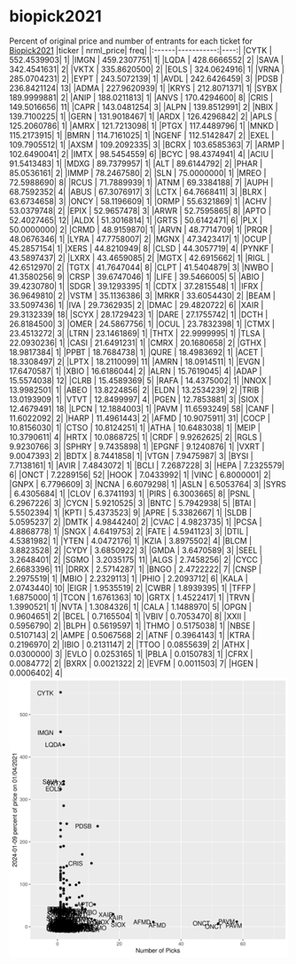 # biopick2021
Percent of original price and number of entrants for each ticket for [Biopick2021](https://twitter.com/hashtag/Biopick2021)
|ticker |  nrml_price| freq|
|:------|-----------:|----:|
|CYTK   | 552.4539903|    1|
|IMGN   | 459.2307751|    1|
|LQDA   | 428.6666552|    2|
|SAVA   | 342.4541631|    2|
|VKTX   | 335.8620500|    2|
|EOLS   | 324.0624916|    1|
|VRNA   | 285.0704231|    2|
|EYPT   | 243.5072139|    1|
|AVDL   | 242.6426459|    3|
|PDSB   | 236.8421124|   13|
|ADMA   | 227.9620939|    1|
|KRYS   | 212.8071371|    1|
|SYBX   | 189.9999881|    2|
|ANIP   | 188.0211813|    1|
|ANVS   | 170.4294600|    8|
|CRIS   | 149.5016656|   11|
|CAPR   | 143.0481254|    3|
|ALPN   | 139.8512991|    2|
|NBIX   | 139.7100225|    1|
|GERN   | 131.9018467|    1|
|ARDX   | 126.4296842|    2|
|APLS   | 125.2060786|    1|
|AMRX   | 121.7213098|    1|
|PTGX   | 117.4489796|    1|
|MNKD   | 115.2173915|    1|
|BMRN   | 114.7161025|    1|
|NGENF  | 112.5142847|    2|
|EXEL   | 109.7905512|    1|
|AXSM   | 109.2092335|    3|
|BCRX   | 103.6585363|    7|
|ARMP   | 102.6490041|    2|
|IMTX   |  98.5454559|    6|
|BCYC   |  98.4374941|    4|
|ACIU   |  91.5413483|    1|
|MDXG   |  89.7379957|    1|
|ALT    |  89.6144792|    2|
|PHAR   |  85.0536161|    2|
|IMMP   |  78.2467580|    2|
|SLN    |  75.0000000|    1|
|MREO   |  72.5988690|    8|
|RCUS   |  71.7889939|    1|
|ATNM   |  69.3384188|    7|
|AUPH   |  68.7592352|    4|
|ABUS   |  67.3076917|    3|
|LCTX   |  64.7668411|    3|
|BLRX   |  63.6734658|    3|
|ONCY   |  58.1196609|    1|
|ORMP   |  55.6321869|    1|
|ACHV   |  53.0379748|    2|
|EPIX   |  52.9657478|    3|
|ARWR   |  52.7595865|    8|
|APTO   |  52.4027465|   12|
|ALDX   |  51.3016814|    1|
|GRTS   |  50.6142471|    6|
|PLX    |  50.0000000|    2|
|CRMD   |  48.9159870|    1|
|ARVN   |  48.7714709|    1|
|PRQR   |  48.0676346|    1|
|LYRA   |  47.7758007|    2|
|MGNX   |  47.3423417|    1|
|OCUP   |  45.2857154|    1|
|XERS   |  44.8210949|    8|
|CLSD   |  44.3057719|    4|
|PYNKF  |  43.5897437|    2|
|LXRX   |  43.4659085|    2|
|MGTX   |  42.6915662|    1|
|RIGL   |  42.6512970|    2|
|TGTX   |  41.7647044|    8|
|CLPT   |  41.5404879|    3|
|NWBO   |  41.3580256|    9|
|CRSP   |  39.6747046|    1|
|LIFE   |  39.5466005|    5|
|ABIO   |  39.4230780|    1|
|SDGR   |  39.1293395|    1|
|CDTX   |  37.2815548|    1|
|IFRX   |  36.9649810|    2|
|VSTM   |  35.1136386|    3|
|MRKR   |  33.6054430|    2|
|BEAM   |  33.5097436|    1|
|IVA    |  29.7362935|    2|
|DMAC   |  29.4820722|    6|
|XAIR   |  29.3132339|   18|
|SCYX   |  28.1729423|    1|
|DARE   |  27.1755742|    1|
|DCTH   |  26.8184500|    3|
|OMER   |  24.5867756|    1|
|OCUL   |  23.7832398|    1|
|CTMX   |  23.4513272|    3|
|LTRN   |  23.1461869|    1|
|THTX   |  22.9999995|    1|
|TLSA   |  22.0930236|    1|
|CASI   |  21.6491231|    1|
|CMRX   |  20.1680658|    2|
|GTHX   |  18.9817384|    1|
|PPBT   |  18.7684738|    1|
|QURE   |  18.4983692|    1|
|ACET   |  18.3308497|    2|
|LPTX   |  18.2110099|   11|
|AMRN   |  18.0914511|    1|
|EVGN   |  17.6470587|    1|
|XBIO   |  16.6186044|    2|
|ALRN   |  15.7619045|    4|
|ADAP   |  15.5574038|   12|
|CLRB   |  15.4589369|    5|
|RAFA   |  14.4375002|    1|
|NNOX   |  13.9982501|    1|
|ABEO   |  13.8224856|    2|
|ELDN   |  13.2534239|    2|
|TRIB   |  13.0193909|    1|
|VTVT   |  12.8499997|    4|
|PGEN   |  12.7853881|    3|
|SIOX   |  12.4679491|   18|
|LPCN   |  12.1884003|    1|
|PAVM   |  11.6593249|   58|
|CANF   |  11.6022092|    2|
|HARP   |  11.4961443|    2|
|AFMD   |  10.9075911|   31|
|COCP   |  10.8156030|    1|
|CTSO   |  10.8124251|    1|
|ATHA   |  10.6483038|    1|
|MEIP   |  10.3790611|    4|
|HRTX   |  10.0868725|    1|
|CRDF   |   9.9262625|    2|
|RGLS   |   9.9230766|    3|
|SPHRY  |   9.7435898|    1|
|EPGNF  |   9.1240876|    1|
|VXRT   |   9.0047393|    2|
|BDTX   |   8.7441858|    1|
|VTGN   |   7.9475987|    3|
|BYSI   |   7.7138161|    1|
|AVIR   |   7.4843072|    1|
|BCLI   |   7.2687228|    3|
|HEPA   |   7.2325579|    6|
|ONCT   |   7.2289156|   52|
|HOOK   |   7.0433992|    1|
|VINC   |   6.8000001|    2|
|GNPX   |   6.7796609|    3|
|NCNA   |   6.6079298|    1|
|ASLN   |   6.5053764|    3|
|SYRS   |   6.4305684|    1|
|CLOV   |   6.3741193|    1|
|PIRS   |   6.3003665|    8|
|PSNL   |   6.2967226|    3|
|CYCN   |   5.9210525|    3|
|BNTC   |   5.7942938|    5|
|BTAI   |   5.5502394|    1|
|KPTI   |   5.4373523|    9|
|APRE   |   5.3382667|    1|
|SLDB   |   5.0595237|    2|
|DMTK   |   4.9844240|    2|
|CVAC   |   4.9823735|    1|
|PCSA   |   4.8868778|    1|
|SNGX   |   4.6419753|    2|
|FATE   |   4.5941123|    3|
|DTIL   |   4.5381982|    1|
|YTEN   |   4.0472176|    1|
|KZIA   |   3.8975502|    4|
|BLCM   |   3.8823528|    2|
|CYDY   |   3.6850922|    3|
|GMDA   |   3.6470589|    3|
|SEEL   |   3.2648401|    2|
|SGMO   |   3.2035175|   11|
|ALGS   |   2.7458256|    2|
|CYCC   |   2.6683396|   11|
|DRRX   |   2.5714287|    1|
|BNGO   |   2.4722222|    7|
|CNSP   |   2.2975519|    1|
|MBIO   |   2.2329113|    1|
|PHIO   |   2.2093712|    6|
|KALA   |   2.0743440|   10|
|EIGR   |   1.9535519|    2|
|CWBR   |   1.8939395|    1|
|TFFP   |   1.6875000|    1|
|TCON   |   1.6761363|   10|
|GRTX   |   1.4522417|    1|
|TRVN   |   1.3990521|    1|
|NVTA   |   1.3084326|    1|
|CALA   |   1.1488970|    5|
|OPGN   |   0.9604651|    2|
|BCEL   |   0.7165504|    1|
|VBIV   |   0.7053470|    8|
|XXII   |   0.5956790|    2|
|BLPH   |   0.5619597|    1|
|THMO   |   0.5175038|    1|
|NBSE   |   0.5107143|    2|
|AMPE   |   0.5067568|    2|
|ATNF   |   0.3964143|    1|
|KTRA   |   0.2196970|    2|
|IBIO   |   0.2131147|    2|
|TTOO   |   0.0855639|    2|
|ATHX   |   0.0300000|    3|
|EVLO   |   0.0253165|    1|
|PBLA   |   0.0150783|    1|
|CFRX   |   0.0084772|    2|
|BXRX   |   0.0021322|    2|
|EVFM   |   0.0011503|    7|
|HGEN   |   0.0006402|    4|
![retvspicks](biopicks.png?raw=true)
